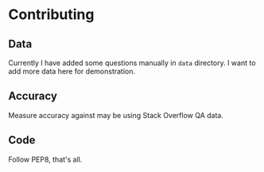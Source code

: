 # Contributing

## Data

Currently I have added some questions manually in `data` directory. I want to add more data here for demonstration.

## Accuracy

Measure accuracy against may be using Stack Overflow QA data.

## Code

Follow PEP8, that's all.
